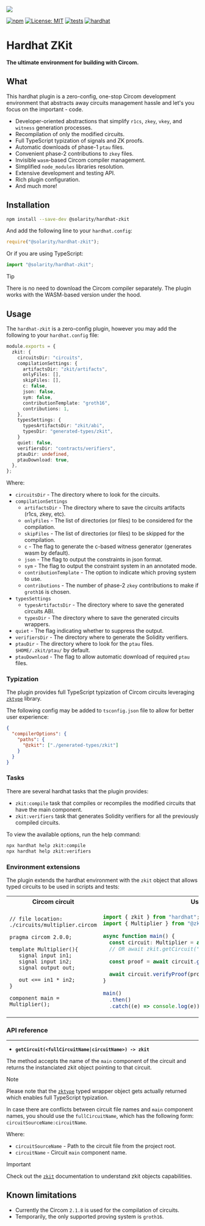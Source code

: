 ![](https://github.com/dl-solarity/hardhat-zkit/assets/47551140/938bf108-194d-45de-a6f1-7280aaa0c8c1)

[![npm](https://img.shields.io/npm/v/@solarity/hardhat-zkit.svg)](https://www.npmjs.com/package/@solarity/hardhat-zkit)
[![License: MIT](https://img.shields.io/badge/License-MIT-yellow.svg)](https://opensource.org/licenses/MIT)
[![tests](https://github.com/dl-solarity/hardhat-zkit/actions/workflows/tests.yml/badge.svg?branch=master)](./.github/workflows/tests.yml)
[![hardhat](https://hardhat.org/buidler-plugin-badge.svg?1)](https://hardhat.org)

# Hardhat ZKit

**The ultimate environment for building with Circom.**

## What

This hardhat plugin is a zero-config, one-stop Circom development environment that abstracts away circuits management hassle and let's you focus on the important - code.

- Developer-oriented abstractions that simplify `r1cs`, `zkey`, `vkey`, and `witness` generation processes.
- Recompilation of only the modified circuits.
- Full TypeScript typization of signals and ZK proofs.
- Automatic downloads of phase-1 `ptau` files.
- Convenient phase-2 contributions to `zkey` files.
- Invisible `wasm`-based Circom compiler management.
- Simplified `node_modules` libraries resolution.
- Extensive development and testing API.
- Rich plugin configuration.
- And much more!

## Installation

```bash
npm install --save-dev @solarity/hardhat-zkit
```

And add the following line to your `hardhat.config`:

```js
require("@solarity/hardhat-zkit");
```

Or if you are using TypeScript:

```ts
import "@solarity/hardhat-zkit";
```

> [!TIP] 
> There is no need to download the Circom compiler separately. The plugin works with the WASM-based version under the hood.

## Usage

The `hardhat-zkit` is a zero-config plugin, however you may add the following to your `hardhat.config` file:

```ts
module.exports = {
  zkit: {
    circuitsDir: "circuits",
    compilationSettings: {
      artifactsDir: "zkit/artifacts",
      onlyFiles: [],
      skipFiles: [],
      c: false,
      json: false,
      sym: false,
      contributionTemplate: "groth16",
      contributions: 1,
    },
    typesSettings: {
      typesArtifactsDir: "zkit/abi",
      typesDir: "generated-types/zkit",
    }
    quiet: false,
    verifiersDir: "contracts/verifiers",
    ptauDir: undefined,
    ptauDownload: true,
  },
};
```

Where:

- `circuitsDir` - The directory where to look for the circuits.
- `compilationSettings`
  - `artifactsDir` - The directory where to save the circuits artifacts (r1cs, zkey, etc).
  - `onlyFiles` - The list of directories (or files) to be considered for the compilation.
  - `skipFiles` - The list of directories (or files) to be skipped for the compilation.
  - `c` - The flag to generate the c-based witness generator (generates wasm by default).
  - `json` - The flag to output the constraints in json format.
  - `sym` - The flag to output the constraint system in an annotated mode.
  - `contributionTemplate` - The option to indicate which proving system to use.
  - `contributions` - The number of phase-2 `zkey` contributions to make if `groth16` is chosen.
- `typesSettings`
  - `typesArtifactsDir` - The directory where to save the generated circuits ABI.
  - `typesDir` - The directory where to save the generated circuits wrappers.
- `quiet` - The flag indicating whether to suppress the output.
- `verifiersDir` - The directory where to generate the Solidity verifiers.
- `ptauDir` - The directory where to look for the `ptau` files. `$HOME/.zkit/ptau/` by default.
- `ptauDownload` - The flag to allow automatic download of required `ptau` files.

### Typization

The plugin provides full TypeScript typization of Circom circuits leveraging [`zktype`](https://github.com/dl-solarity/zktype) library.

The following config may be added to `tsconfig.json` file to allow for better user experience:

```json
{
  "compilerOptions": {
    "paths": {
      "@zkit": ["./generated-types/zkit"]
    }
  }
}
```

### Tasks

There are several hardhat tasks that the plugin provides:

- `zkit:compile` task that compiles or recompiles the modified circuits that have the main component.
- `zkit:verifiers` task that generates Solidity verifiers for all the previously compiled circuits.

To view the available options, run the help command:

```bash
npx hardhat help zkit:compile
npx hardhat help zkit:verifiers
```

### Environment extensions

The plugin extends the hardhat environment with the `zkit` object that allows typed circuits to be used in scripts and tests:

<table style="width:100%">
<tr>
<th>Circom circuit</th>
<th>Usage example</th>
</tr>

<tr>
<td>

```circom
// file location: ./circuits/multiplier.circom

pragma circom 2.0.0;

template Multiplier(){
   signal input in1;
   signal input in2;
   signal output out;
   
   out <== in1 * in2;
}

component main = Multiplier();
```
  
</td>
<td>

```ts
import { zkit } from "hardhat";
import { Multiplier } from "@zkit"; // typed circuit-object

async function main() {
  const circuit: Multiplier = await zkit.getCircuit("Multiplier");
  // OR await zkit.getCircuit("circuits/multiplier.circom:Multiplier");

  const proof = await circuit.generateProof({ in1: "4", in2: "2" });

  await circuit.verifyProof(proof); // success
}

main()
  .then()
  .catch((e) => console.log(e));
```

</td>
</tr>
</table>

### API reference

---

- **`getCircuit(<fullCircuitName|circuitName>) -> zkit`**

The method accepts the name of the `main` component of the circuit and returns the instanciated zkit object pointing to that circuit. 

> [!NOTE]
> Please note that the [`zktype`](https://github.com/dl-solarity/zktype) typed wrapper object gets actually returned which enables full TypeScript typization.

In case there are conflicts between circuit file names and `main` component names, you should use the `fullCircuitName`, which has the following form: `circuitSourceName:circuitName`.

Where:

- `circuitSourceName` - Path to the circuit file from the project root.
- `circuitName` - Circuit `main` component name.

> [!IMPORTANT] 
> Check out the [`zkit`](https://github.com/dl-solarity/zkit) documentation to understand zkit objects capabilities.

## Known limitations

- Currently the Circom `2.1.8` is used for the compilation of circuits.
- Temporarily, the only supported proving system is `groth16`.
